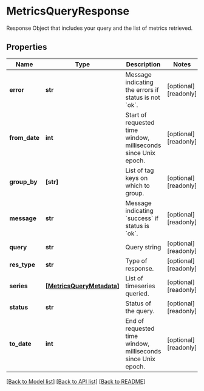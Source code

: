 # MetricsQueryResponse

Response Object that includes your query and the list of metrics retrieved.

## Properties

| Name          | Type                                                  | Description                                                         | Notes                 |
| ------------- | ----------------------------------------------------- | ------------------------------------------------------------------- | --------------------- |
| **error**     | **str**                                               | Message indicating the errors if status is not &#x60;ok&#x60;.      | [optional] [readonly] |
| **from_date** | **int**                                               | Start of requested time window, milliseconds since Unix epoch.      | [optional] [readonly] |
| **group_by**  | **[str]**                                             | List of tag keys on which to group.                                 | [optional] [readonly] |
| **message**   | **str**                                               | Message indicating &#x60;success&#x60; if status is &#x60;ok&#x60;. | [optional] [readonly] |
| **query**     | **str**                                               | Query string                                                        | [optional] [readonly] |
| **res_type**  | **str**                                               | Type of response.                                                   | [optional] [readonly] |
| **series**    | [**[MetricsQueryMetadata]**](MetricsQueryMetadata.md) | List of timeseries queried.                                         | [optional] [readonly] |
| **status**    | **str**                                               | Status of the query.                                                | [optional] [readonly] |
| **to_date**   | **int**                                               | End of requested time window, milliseconds since Unix epoch.        | [optional] [readonly] |

[[Back to Model list]](README.md#documentation-for-models) [[Back to API list]](README.md#documentation-for-api-endpoints) [[Back to README]](README.md)

